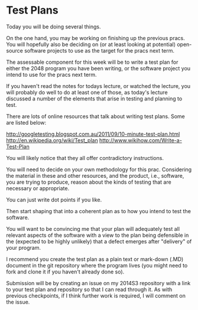 Test Plans
==========

Today you will be doing several things.  

On the one hand, you may be working on finishing up the previous pracs.  You will hopefully also be deciding on (or at least looking at potential) open-source software projects to use as the target for the pracs next term.  

The assessable component for this week will be to write a test plan for either the 2048 program you have been writing, or the software project you intend to use for the pracs next term.

If you haven't read the notes for todays lecture, or watched the lecture, you will probably do well to do at least one of those, as today's lecture discussed a number of the elements that arise in testing and planning to test.

There are lots of online resources that talk about writing test plans.  Some are listed below:

http://googletesting.blogspot.com.au/2011/09/10-minute-test-plan.html
http://en.wikipedia.org/wiki/Test_plan
http://www.wikihow.com/Write-a-Test-Plan

You will likely notice that they all offer contradictory instructions.

You will need to decide on your own methodology for this prac.  Considering the material in these and other resources, and the product, i.e., software, you are trying to produce, reason about the kinds of testing that are necessary or appropriate.  

You can just write dot points if you like.  

Then start shaping that into a coherent plan as to how you intend to test the software.

You will want to be convincing me that your plan will adequately test all relevant aspects of the software with a view to the plan being defensible in the (expected to be highly unlikely) that a defect emerges after "delivery" of your program.

I recommend you create the test plan as a plain text or mark-down (.MD) document in the git repository where the program lives (you might need to fork and clone it if you haven't already done so).

Submission will be by creating an issue on my 2014S3 repository with a link to your test plan and repository so that I can read through it.  As with previous checkpoints, if I think further work is required, I will comment on the issue.
